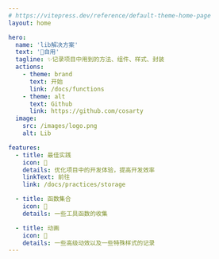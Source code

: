 ```yaml
---
# https://vitepress.dev/reference/default-theme-home-page
layout: home

hero:
  name: 'lib解决方案'
  text: '🫅自用'
  tagline: ✨记录项目中用到的方法、组件、样式、封装
  actions:
    - theme: brand
      text: 开始
      link: /docs/functions
    - theme: alt
      text: Github
      link: https://github.com/cosarty
  image:
    src: /images/logo.png
    alt: Lib

features:
  - title: 最佳实践
    icon: 🎊
    details: 优化项目中的开发体验，提高开发效率
    linkText: 前往
    link: /docs/practices/storage

  - title: 函数集合
    icon: 🧮
    details: 一些工具函数的收集

  - title: 动画
    icon: 🍺
    details: 一些高级动效以及一些特殊样式的记录
---
```

